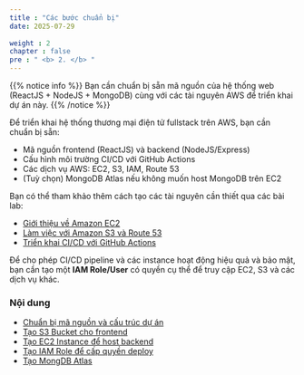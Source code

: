 ```yaml
---
title : "Các bước chuẩn bị"
date: 2025-07-29
 
weight : 2 
chapter : false
pre : " <b> 2. </b> "
---
```


{{% notice info %}}
Bạn cần chuẩn bị sẵn mã nguồn của hệ thống web (ReactJS + NodeJS + MongoDB) cùng với các tài nguyên AWS để triển khai dự án này.
{{% /notice %}}

Để triển khai hệ thống thương mại điện tử fullstack trên AWS, bạn cần chuẩn bị sẵn:

* Mã nguồn frontend (ReactJS) và backend (NodeJS/Express)
* Cấu hình môi trường CI/CD với GitHub Actions
* Các dịch vụ AWS: EC2, S3, IAM, Route 53
* (Tuỳ chọn) MongoDB Atlas nếu không muốn host MongoDB trên EC2

Bạn có thể tham khảo thêm cách tạo các tài nguyên cần thiết qua các bài lab:

* [Giới thiệu về Amazon EC2](https://000004.awsstudygroup.com/vi/)
* [Làm việc với Amazon S3 và Route 53](https://000005.awsstudygroup.com/vi/)
* [Triển khai CI/CD với GitHub Actions](https://000006.awsstudygroup.com/vi/)

Để cho phép CI/CD pipeline và các instance hoạt động hiệu quả và bảo mật, bạn cần tạo một **IAM Role/User** có quyền cụ thể để truy cập EC2, S3 và các dịch vụ khác.


### Nội dung

* [Chuẩn bị mã nguồn và cấu trúc dự án](2.1-project-structure/)
* [Tạo S3 Bucket cho frontend](2.2-create-s3/)
* [Tạo EC2 Instance để host backend](2.3-create-ec2/)
* [Tạo IAM Role để cấp quyền deploy](2.4-create-iam/)
* [Tạo MongDB Atlas](2.5-mongDB-Atlas/)





  
